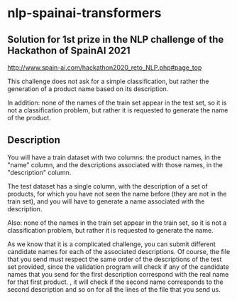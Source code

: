 # nlp-spainai-transformers

## Solution for 1st prize in the NLP challenge of the Hackathon of SpainAI 2021

http://www.spain-ai.com/hackathon2020_reto_NLP.php#page_top

This challenge does not ask for a simple classification, but rather the generation of a product name based on its description.

In addition: none of the names of the train set appear in the test set, so it is not a classification problem, but rather it is requested to generate the name of the product.

## Description

You will have a train dataset with two columns: the product names, in the "name" column, and the descriptions associated with those names, in the "description" column.

The test dataset has a single column, with the description of a set of products, for which you have not seen the name before (they are not in the train set), and you will have to generate a name associated with the description.

Also: none of the names in the train set appear in the train set, so it is not a classification problem, but rather it is requested to generate the name.

As we know that it is a complicated challenge, you can submit different candidate names for each of the associated descriptions. Of course, the file that you send must respect the same order of the descriptions of the test set provided, since the validation program will check if any of the candidate names that you send for the first description correspond with the real name for that first product. , it will check if the second name corresponds to the second description and so on for all the lines of the file that you send us.
